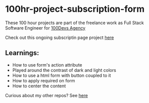 # 100hr-project-subscription-form

These 100 hour projects are part of the freelance work as Full Stack Software Engineer for [100Devs Agency](https://www.linkedin.com/company/100devs/)

Check out this ongoing subscriptin page project [here](https://agcdtmr.github.io/100hr-project-subscription-form/)

## Learnings:
- How to use form's action attribute
- Played around the contrast of dark and light colors
- How to use a html form with button coupled to it
- How to apply required on form
- How to center the content

Curious about my other repos? See [here](https://github.com/agcdtmr?tab=repositories)
